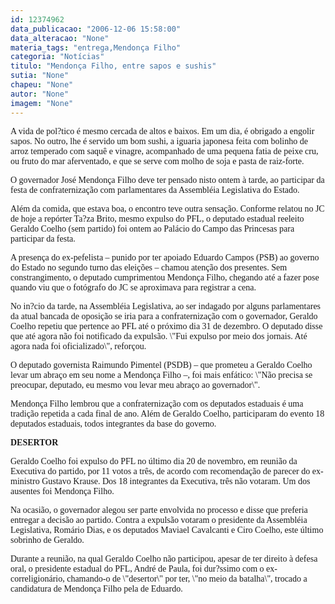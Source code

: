 ```yaml
---
id: 12374962
data_publicacao: "2006-12-06 15:58:00"
data_alteracao: "None"
materia_tags: "entrega,Mendonça Filho"
categoria: "Notícias"
titulo: "Mendonça Filho, entre sapos e sushis"
sutia: "None"
chapeu: "None"
autor: "None"
imagem: "None"
---
```

<p><P><FONT face=Verdana>A vida de pol?tico é mesmo cercada de altos e baixos. Em um dia, é obrigado a engolir sapos. No outro, lhe é servido um bom sushi, a iguaria japonesa feita com bolinho de arroz temperado com saquê e vinagre, acompanhado de uma pequena fatia de peixe cru, ou fruto do mar aferventado, e que se serve com molho de soja e pasta de raiz-forte.</FONT></P></p>
<p><P><FONT face=Verdana>O governador José Mendonça Filho deve ter pensado nisto ontem à tarde, ao participar da festa de confraternização com parlamentares da Assembléia Legislativa do Estado.</FONT></P></p>
<p><P><FONT face=Verdana>Além da comida, que estava boa, o encontro teve outra sensação. Conforme relatou no JC de hoje a repórter Ta?za Brito, mesmo expulso do PFL, o deputado estadual reeleito Geraldo Coelho (sem partido) foi ontem ao Palácio do Campo das Princesas para participar da festa. </FONT></P></p>
<p><P><FONT face=Verdana>A presença do ex-pefelista – punido por ter apoiado Eduardo Campos (PSB) ao governo do Estado no segundo turno das eleições – chamou atenção dos presentes. Sem constrangimento, o deputado cumprimentou Mendonça Filho, chegando até a fazer pose quando viu que o fotógrafo do JC se aproximava para registrar a cena.</FONT></P></p>
<p><P><FONT face=Verdana>No in?cio da tarde, na Assembléia Legislativa, ao ser indagado por alguns parlamentares da atual bancada de oposição se iria para a confraternização com o governador, Geraldo Coelho repetiu que pertence ao PFL até o próximo dia 31 de dezembro. O deputado disse que até agora não foi notificado da expulsão. \"Fui expulso por meio dos jornais. Até agora nada foi oficializado\", reforçou.</FONT></P></p>
<p><P><FONT face=Verdana>O deputado governista Raimundo Pimentel (PSDB) – que prometeu a Geraldo Coelho levar um abraço em seu nome a Mendonça Filho –, foi mais enfático: \"Não precisa se preocupar, deputado, eu mesmo vou levar meu abraço ao governador\".</FONT></P></p>
<p><P><FONT face=Verdana>Mendonça Filho lembrou que a confraternização com os deputados estaduais é uma tradição repetida a cada final de ano. Além de Geraldo Coelho, participaram do evento 18 deputados estaduais, todos integrantes da base do governo.</FONT></P></p>
<p><P><FONT face=Verdana><STRONG>DESERTOR</STRONG></FONT></P></p>
<p><P><FONT face=Verdana>Geraldo Coelho foi expulso do PFL no último dia 20 de novembro, em reunião da Executiva do partido, por 11 votos a três, de acordo com recomendação de parecer do ex-ministro Gustavo Krause. Dos 18 integrantes da Executiva, três não votaram. Um dos ausentes foi Mendonça Filho. </FONT></P></p>
<p><P><FONT face=Verdana>Na ocasião, o governador alegou ser parte envolvida no processo e disse que preferia entregar a decisão ao partido. Contra a expulsão votaram o presidente da Assembléia Legislativa, Romário Dias, e os deputados Maviael Cavalcanti e Ciro Coelho, este último sobrinho de Geraldo.</FONT></P></p>
<p><P><FONT face=Verdana>Durante a reunião, na qual Geraldo Coelho não participou, apesar de ter direito à defesa oral, o presidente estadual do PFL, André de Paula, foi dur?ssimo com o ex-correligionário, chamando-o de \"desertor\" por ter, \"no meio da batalha\", trocado a candidatura de Mendonça Filho pela de Eduardo. </FONT></P> </p>
